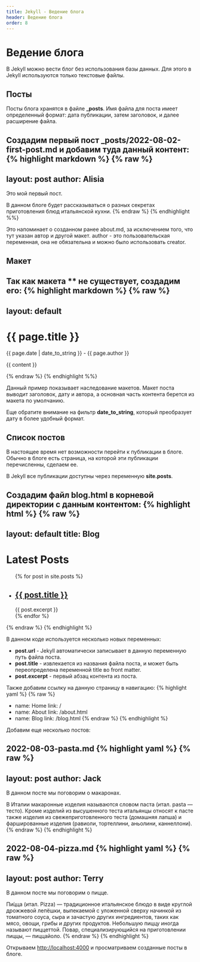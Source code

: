 ```yaml
---
title: Jekyll - Ведение блога
header: Ведение блога
order: 8
---
```

# Ведение блога
В Jekyll можно вести блог без использования базы данных. Для этого в Jekyll используются только текстовые файлы.

## Посты
Посты блога хранятся в файле **_posts**. Имя файла для поста имеет определенный формат: дата публикации, затем заголовок, и далее расширение файла.


Создадим первый пост **_posts/2022-08-02-first-post.md** и добавим туда данный контент:
{% highlight markdown %}
{% raw %}
---
layout: post
author: Alisia
---
Это мой первый пост.

В данном блоге будет рассказываться о разных секретах приготовления блюд итальянской кухни.
{% endraw %}
{% endhighlight %%}

Это напоминает о созданном ранее about.md, за исключением того, что тут указан автор и другой макет. author - это пользовательская переменная, она не обязательна и можно было использовать creator.

## Макет
Так как макета ** не существует, создадим его:
{% highlight markdown %}
{% raw %}
---
layout: default
---
<h1>{{ page.title }}</h1>
<p>{{ page.date | date_to_string }} - {{ page.author }}</p>

{{ content }}

{% endraw %}
{% endhighlight %%}

Данный пример показывает наследование макетов. Макет поста выводит заголовок, дату и автора, а основная часть контента берется из макета по умолчанию.

Еще обратите внимание на фильтр **date_to_string**, который преобразует дату в более удобный формат.


## Список постов
В настоящее время нет возможности перейти к публикации в блоге. Обычно в блоге есть страница, на которой эти публикации перечисленны, сделаем ее.

В Jekyll все публикации доступны через переменную **site.posts**.

Создадим файл **blog.html** в корневой директории с данным контентом:
{% highlight html %}
{% raw %}
---
layout: default
title: Blog
---
<h1>Latest Posts</h1>
<ul>
    {% for post in site.posts %}
        <li>
            <h2><a href="{{ post.url }}">{{ post.title }}</a></h2>
            {{ post.excerpt }}
        </li>
    {% endfor %}
</ul>
{% endraw %}
{% endhighlight %}

В данном коде используется несколько новых переменных:

- **post.url** - Jekyll автоматически записывает в данную переменную путь файла поста.
- **post.title** - извлекается из названия файла поста, и может быть переопределена переменной title во front matter.
- **post.excerpt** - первый абзац контента из поста.


Также добавим ссылку на данную страницу в навигацию:
{% highlight yaml %}
{% raw %}
- name: Home
    link: /
- name: About
    link: /about.html
- name: Blog
    link: /blog.html
{% endraw %}
{% endhighlight %}

Добавим еще несколько постов:

**2022-08-03-pasta.md**
{% highlight yaml %}
{% raw %}
---
layout: post
author: Jack
---
В данном посте мы поговорим о макаронах.

В Италии макаронные изделия называются словом паста (итал. pasta — тесто). Кроме изделий из высушенного теста итальянцы относят к пасте также изделия из свежеприготовленного теста (домашняя лапша) и фаршированные изделия (равиоли, тортеллини, аньолини, каннеллони).
{% endraw %}
{% endhighlight %}

**2022-08-04-pizza.md**
{% highlight yaml %}
{% raw %}
---
layout: post
author: Terry
---
В данном посте мы поговорим о пицце.

Пи́цца (итал. Pizza) — традиционное итальянское блюдо в виде круглой дрожжевой лепёшки, выпекаемой с уложенной сверху начинкой из томатного соуса, сыра и зачастую других ингредиентов, таких как мясо, овощи, грибы и других продуктов. Небольшую пиццу иногда называют пиццеттой. Повар, специализирующийся на приготовлении пиццы, — пиццайоло.
{% endraw %}
{% endhighlight %}

Открываем [http://localhost:4000](http://localhost:4000) и просматриваем созданные посты в блоге.
